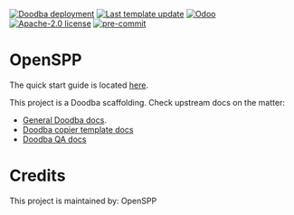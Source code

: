 [![Doodba deployment](https://img.shields.io/badge/deployment-doodba-informational)](https://github.com/Tecnativa/doodba)
[![Last template update](https://img.shields.io/badge/last%20template%20update-v6.0.1-informational)](https://github.com/Tecnativa/doodba-copier-template/tree/v6.0.1)
[![Odoo](https://img.shields.io/badge/odoo-v17.0-a3478a)](https://github.com/odoo/odoo/tree/17.0)
[![Apache-2.0 license](https://img.shields.io/badge/license-Apache--2.0-success})](LICENSE)
[![pre-commit](https://img.shields.io/badge/pre--commit-enabled-brightgreen?logo=pre-commit&logoColor=white)](https://pre-commit.com/)

# OpenSPP 

The quick start guide is located [here](https://docs.openspp.org/getting_started/installation_guide.html).

This project is a Doodba scaffolding. Check upstream docs on the matter:

- [General Doodba docs](https://github.com/Tecnativa/doodba).
- [Doodba copier template docs](https://github.com/Tecnativa/doodba-copier-template)
- [Doodba QA docs](https://github.com/Tecnativa/doodba-qa)

# Credits

This project is maintained by: OpenSPP
